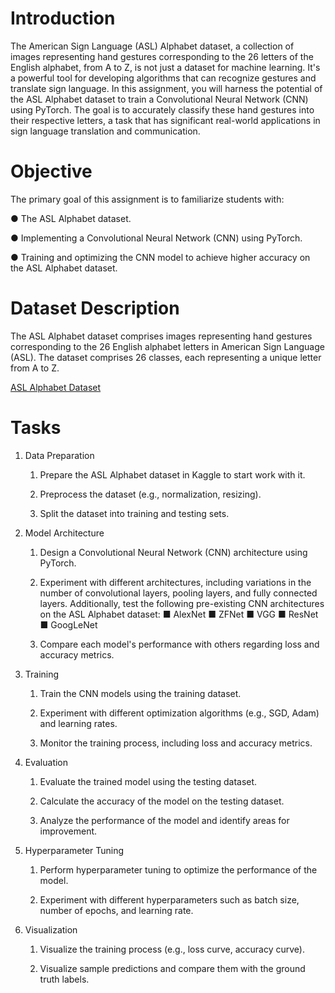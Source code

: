# Introduction

The American Sign Language (ASL) Alphabet dataset, a collection of images representing hand gestures corresponding to the 26 letters of the English alphabet, from A to Z, is not just a dataset for machine learning. It's a powerful tool for developing algorithms that can recognize gestures and translate sign language. In this assignment, you will harness the potential of the ASL Alphabet dataset to train a Convolutional Neural Network (CNN) using PyTorch. The goal is to accurately classify these hand gestures into their respective letters, a task that has significant real-world applications in sign language translation and communication.

# Objective

The primary goal of this assignment is to familiarize students with:

● The ASL Alphabet dataset.

● Implementing a Convolutional Neural Network (CNN) using PyTorch.

● Training and optimizing the CNN model to achieve higher accuracy on the ASL Alphabet dataset.

# Dataset Description

The ASL Alphabet dataset comprises images representing hand gestures corresponding to the 26 English alphabet letters in American Sign Language (ASL). The dataset comprises 26 classes, each representing a unique letter from A to Z.

[ASL Alphabet Dataset](https://www.kaggle.com/datasets/grassknoted/asl-alphabet)

# Tasks

1. Data Preparation

   1. Prepare the ASL Alphabet dataset in Kaggle to start work with it.

   2. Preprocess the dataset (e.g., normalization, resizing). 

   3. Split the dataset into training and testing sets.


2. Model Architecture

   1. Design a Convolutional Neural Network (CNN) architecture using PyTorch.
   
   2. Experiment with different architectures, including variations in the number of convolutional layers, pooling layers, and fully connected layers. Additionally, test the following pre-existing CNN architectures on the ASL Alphabet dataset:
   ■ AlexNet
   ■ ZFNet
   ■ VGG
   ■ ResNet
   ■ GoogLeNet
   
   3. Compare each model's performance with others regarding loss and accuracy metrics.
   
3. Training

   1. Train the CNN models using the training dataset.
   
   2. Experiment with different optimization algorithms (e.g., SGD, Adam) and learning rates.
   
   3. Monitor the training process, including loss and accuracy metrics.

4. Evaluation

   1. Evaluate the trained model using the testing dataset.
   
   2. Calculate the accuracy of the model on the testing dataset. 
   
   3. Analyze the performance of the model and identify areas for improvement.

5. Hyperparameter Tuning

   1. Perform hyperparameter tuning to optimize the performance of the model.
   
   2. Experiment with different hyperparameters such as batch size, number of epochs, and learning rate.

6. Visualization

   1. Visualize the training process (e.g., loss curve, accuracy curve).
   
   2. Visualize sample predictions and compare them with the ground truth labels.


